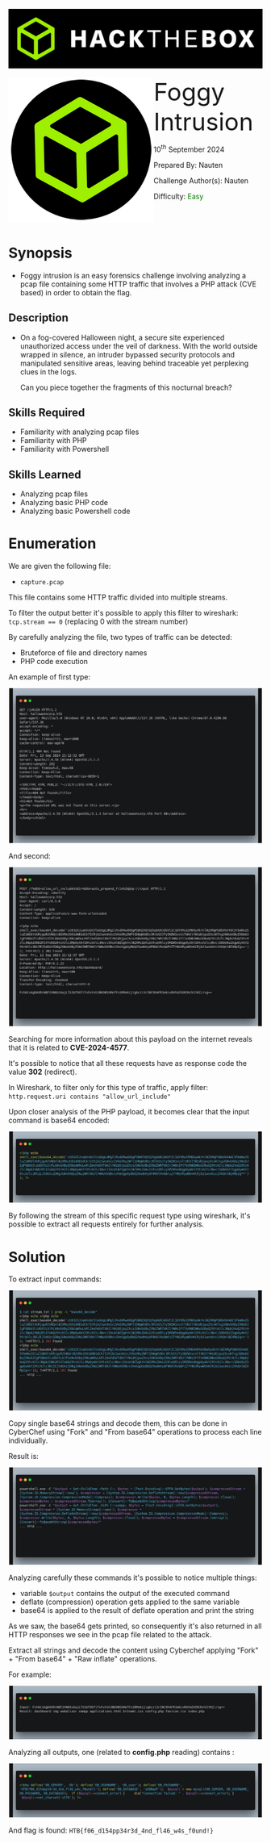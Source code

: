 ![img](assets/banner.png)

<img src='assets/htb.png' style='zoom: 80%;' align=left /> <font size='10'>Foggy Intrusion</font>

10<sup>th</sup> September 2024

Prepared By: Nauten

Challenge Author(s): Nauten

Difficulty: <font color='green'>Easy</font>

<br><br>

# Synopsis

- Foggy intrusion is an easy forensics challenge involving analyzing a pcap file containing some HTTP traffic that involves a PHP attack (CVE based) in order to obtain the flag.

## Description

- On a fog-covered Halloween night, a secure site experienced unauthorized access under the veil of darkness. With the world outside wrapped in silence, an intruder bypassed security protocols and manipulated sensitive areas, leaving behind traceable yet perplexing clues in the logs.

  Can you piece together the fragments of this nocturnal breach?

## Skills Required

- Familiarity with analyzing pcap files
- Familiarity with PHP
- Familiarity with Powershell

## Skills Learned

- Analyzing pcap files
- Analyzing basic PHP code
- Analyzing basic Powershell code

# Enumeration

We are given the following file:

- `capture.pcap`

This file contains some HTTP traffic divided into multiple streams. 

To filter the output better it's possible to apply this filter to wireshark: `tcp.stream == 0` (replacing 0 with the stream number)

By carefully analyzing the file, two types of traffic can be detected:

- Bruteforce of file and directory names
- PHP code execution

An example of first type:

![](assets/b1786566-3cd6-43b0-ab0f-2e46060f59d1.png)

And second:

![](assets/cc9c2287-23f8-4686-80da-6b2eb3ce26c5.png)

Searching for more information about this payload on the internet reveals that it is related to **CVE-2024-4577**.

It's possible to notice that all these requests have as response code the value **302** (redirect).

In Wireshark, to filter only for this type of traffic, apply filter: `http.request.uri contains "allow_url_include"`

Upon closer analysis of the PHP payload, it becomes clear that the input command is base64 encoded:

![](assets/cfd963ee-5771-44cf-a268-07567849b207.png)

By following the stream of this specific request type using wireshark, it's possible to extract all requests entirely for further analysis.

# Solution

To extract input commands:

![](assets/f714c2e3-697a-4047-9b54-b451b729b944.png)

Copy single base64 strings and decode them, this can be done in CyberChef using "Fork" and "From base64" operations to process each line individually.

Result is:

![](assets/b957e250-d870-45e9-9ddd-a23c3e59dc3d.png)

Analyzing carefully these commands it's possible to notice multiple things:

- variable `$output` contains the output of the executed command
- deflate (compression) operation gets applied to the same variable
- base64 is applied to the result of deflate operation and print the string

As we saw, the base64 gets printed, so consequently it's also returned in all HTTP responses we see in the pcap file related to the attack.

Extract all strings and decode the content using Cyberchef applying "Fork" + "From base64" + "Raw inflate" operations.

For example:

![](assets/bb0c99b7-ca29-4152-9019-dcdf5e32fe8a.png)

Analyzing all outputs, one (related to **config.php** reading) contains :

![](assets/190ef889-6f77-4b34-9a14-a33e0e43ed6d.png)

And flag is found: `HTB{f06_d154pp34r3d_4nd_fl46_w4s_f0und!}`



